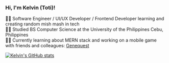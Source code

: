 <!-- Simple bio and stats -->

### Hi, I'm Kelvin (Toti)!

👨‍💻 Software Engineer / UI/UX Developer / Frontend Developer learning and creating random mish mash in tech <br/>
👨‍🎓 Studied BS Computer Science at the University of the Philippines Cebu, Philippines <br/>
✍🏻 Currently learning about MERN stack and working on a mobile game with friends and colleagues: [Genequest](https://github.com/knee-son/genequest)

[![Kelvin's GitHub stats](https://github-readme-stats.vercel.app/api?username=23twoothreee)](https://github.com/23twoothreee/github-readme-stats)
